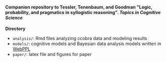 #### Companion repository to Tessler, Tenenbaum, and Goodman "Logic, probability, and pragmatics in syllogistic reasoning". *Topics in Cognitive Science*


**Directory**
- `analysis/`: Rmd files analyzing ccobra data and modeling results
- `models/`: cognitive models and Bayesian data analysis models written in [WebPPL](webppl.org)
- `paper/`: latex file and figures for paper
